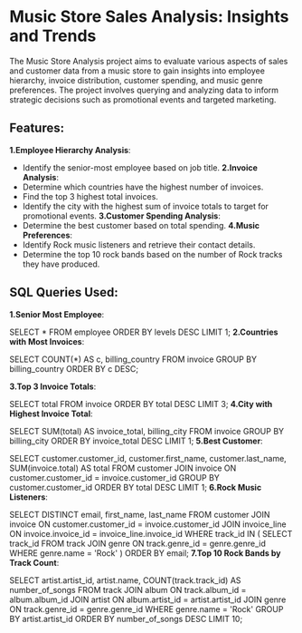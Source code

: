 # Music Store Sales Analysis: Insights and Trends
The Music Store Analysis project aims to evaluate various aspects of sales and customer data from a music store to gain insights into employee hierarchy, invoice distribution, customer spending, and music genre preferences. The project involves querying and analyzing data to inform strategic decisions such as promotional events and targeted marketing.
## Features:

**1.Employee Hierarchy Analysis**:
- Identify the senior-most employee based on job title.
**2.Invoice Analysis**:
- Determine which countries have the highest number of invoices.
- Find the top 3 highest total invoices.
- Identify the city with the highest sum of invoice totals to target for promotional events.
**3.Customer Spending Analysis**:
- Determine the best customer based on total spending.
**4.Music Preferences**:
- Identify Rock music listeners and retrieve their contact details.
- Determine the top 10 rock bands based on the number of Rock tracks they have produced.

## SQL Queries Used:

**1.Senior Most Employee**:

SELECT * FROM employee ORDER BY levels DESC LIMIT 1;
**2.Countries with Most Invoices**:

SELECT COUNT(*) AS c, billing_country 
FROM invoice 
GROUP BY billing_country 
ORDER BY c DESC;

**3.Top 3 Invoice Totals**:


SELECT total 
FROM invoice 
ORDER BY total DESC 
LIMIT 3;
**4.City with Highest Invoice Total**:


SELECT SUM(total) AS invoice_total, billing_city 
FROM invoice 
GROUP BY billing_city 
ORDER BY invoice_total DESC 
LIMIT 1;
**5.Best Customer**:


SELECT customer.customer_id, customer.first_name, customer.last_name, SUM(invoice.total) AS total 
FROM customer 
JOIN invoice ON customer.customer_id = invoice.customer_id 
GROUP BY customer.customer_id 
ORDER BY total DESC 
LIMIT 1;
**6.Rock Music Listeners**:


SELECT DISTINCT email, first_name, last_name 
FROM customer 
JOIN invoice ON customer.customer_id = invoice.customer_id 
JOIN invoice_line ON invoice.invoice_id = invoice_line.invoice_id 
WHERE track_id IN (
    SELECT track_id 
    FROM track 
    JOIN genre ON track.genre_id = genre.genre_id 
    WHERE genre.name = 'Rock'
) 
ORDER BY email;
**7.Top 10 Rock Bands by Track Count**:

SELECT artist.artist_id, artist.name, COUNT(track.track_id) AS number_of_songs 
FROM track 
JOIN album ON track.album_id = album.album_id 
JOIN artist ON album.artist_id = artist.artist_id 
JOIN genre ON track.genre_id = genre.genre_id 
WHERE genre.name = 'Rock' 
GROUP BY artist.artist_id 
ORDER BY number_of_songs DESC 
LIMIT 10;
